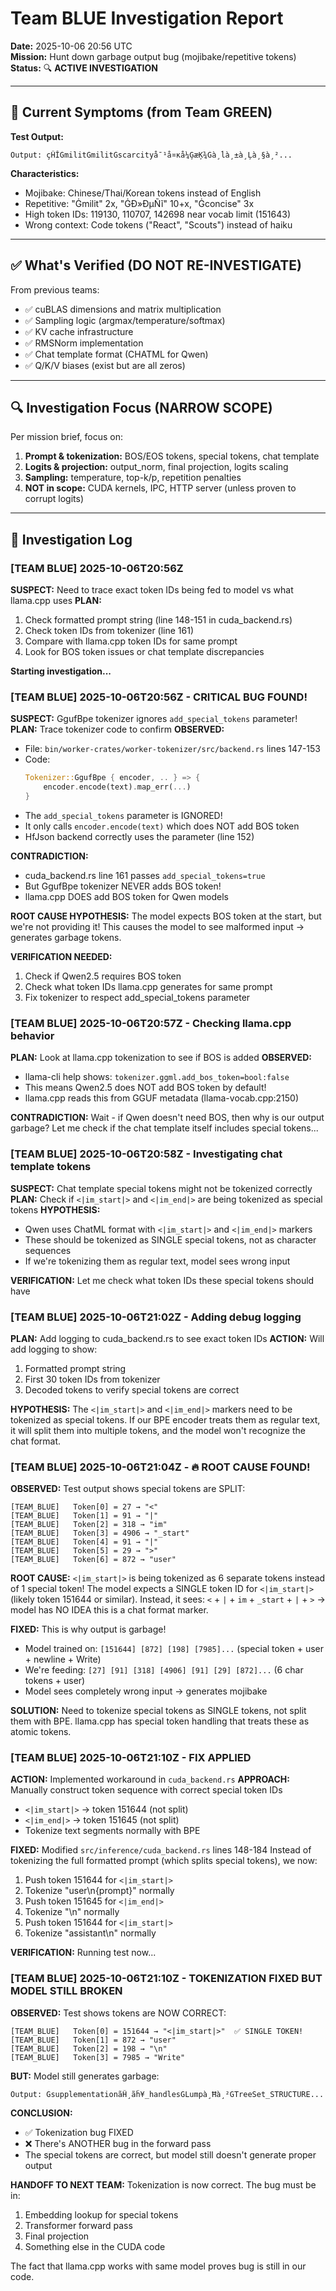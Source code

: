 # Team BLUE Investigation Report

**Date:** 2025-10-06 20:56 UTC  
**Mission:** Hunt down garbage output bug (mojibake/repetitive tokens)  
**Status:** 🔍 **ACTIVE INVESTIGATION**

---

## 🎯 Current Symptoms (from Team GREEN)

**Test Output:**
```
Output: çĤĬĠmilitĠmilitĠscarcityå¯¹å¤ĸå¼ĢæĶ¾Ġà¸ĺà¸±à¸Ļà¸§à¸²...
```

**Characteristics:**
- Mojibake: Chinese/Thai/Korean tokens instead of English
- Repetitive: "Ġmilit" 2x, "ĠÐ»ÐµÑĩ" 10+x, "Ġconcise" 3x
- High token IDs: 119130, 110707, 142698 near vocab limit (151643)
- Wrong context: Code tokens ("React", "Scouts") instead of haiku

---

## ✅ What's Verified (DO NOT RE-INVESTIGATE)

From previous teams:
- ✅ cuBLAS dimensions and matrix multiplication
- ✅ Sampling logic (argmax/temperature/softmax)
- ✅ KV cache infrastructure
- ✅ RMSNorm implementation
- ✅ Chat template format (CHATML for Qwen)
- ✅ Q/K/V biases (exist but are all zeros)

---

## 🔍 Investigation Focus (NARROW SCOPE)

Per mission brief, focus on:
1. **Prompt & tokenization:** BOS/EOS tokens, special tokens, chat template
2. **Logits & projection:** output_norm, final projection, logits scaling
3. **Sampling:** temperature, top-k/p, repetition penalties
4. **NOT in scope:** CUDA kernels, IPC, HTTP server (unless proven to corrupt logits)

---

## 🧪 Investigation Log

### [TEAM BLUE] 2025-10-06T20:56Z
**SUSPECT:** Need to trace exact token IDs being fed to model vs what llama.cpp uses
**PLAN:** 
1. Check formatted prompt string (line 148-151 in cuda_backend.rs)
2. Check token IDs from tokenizer (line 161)
3. Compare with llama.cpp token IDs for same prompt
4. Look for BOS token issues or chat template discrepancies

**Starting investigation...**

### [TEAM BLUE] 2025-10-06T20:56Z - CRITICAL BUG FOUND!
**SUSPECT:** GgufBpe tokenizer ignores `add_special_tokens` parameter!
**PLAN:** Trace tokenizer code to confirm
**OBSERVED:** 
- File: `bin/worker-crates/worker-tokenizer/src/backend.rs` lines 147-153
- Code:
  ```rust
  Tokenizer::GgufBpe { encoder, .. } => {
      encoder.encode(text).map_err(...)
  }
  ```
- The `add_special_tokens` parameter is IGNORED!
- It only calls `encoder.encode(text)` which does NOT add BOS token
- HfJson backend correctly uses the parameter (line 152)

**CONTRADICTION:** 
- cuda_backend.rs line 161 passes `add_special_tokens=true`
- But GgufBpe tokenizer NEVER adds BOS token!
- llama.cpp DOES add BOS token for Qwen models

**ROOT CAUSE HYPOTHESIS:**
The model expects BOS token at the start, but we're not providing it!
This causes the model to see malformed input → generates garbage tokens.

**VERIFICATION NEEDED:**
1. Check if Qwen2.5 requires BOS token
2. Check what token IDs llama.cpp generates for same prompt
3. Fix tokenizer to respect add_special_tokens parameter

### [TEAM BLUE] 2025-10-06T20:57Z - Checking llama.cpp behavior
**PLAN:** Look at llama.cpp tokenization to see if BOS is added
**OBSERVED:**
- llama-cli help shows: `tokenizer.ggml.add_bos_token=bool:false`
- This means Qwen2.5 does NOT add BOS token by default!
- llama.cpp reads this from GGUF metadata (llama-vocab.cpp:2150)

**CONTRADICTION:**
Wait - if Qwen doesn't need BOS, then why is our output garbage?
Let me check if the chat template itself includes special tokens...

### [TEAM BLUE] 2025-10-06T20:58Z - Investigating chat template tokens
**SUSPECT:** Chat template special tokens might not be tokenized correctly
**PLAN:** Check if `<|im_start|>` and `<|im_end|>` are being tokenized as special tokens
**HYPOTHESIS:** 
- Qwen uses ChatML format with `<|im_start|>` and `<|im_end|>` markers
- These should be tokenized as SINGLE special tokens, not as character sequences
- If we're tokenizing them as regular text, model sees wrong input

**VERIFICATION:**
Let me check what token IDs these special tokens should have

### [TEAM BLUE] 2025-10-06T21:02Z - Adding debug logging
**PLAN:** Add logging to cuda_backend.rs to see exact token IDs
**ACTION:** Will add logging to show:
1. Formatted prompt string
2. First 30 token IDs from tokenizer
3. Decoded tokens to verify special tokens are correct

**HYPOTHESIS:**
The `<|im_start|>` and `<|im_end|>` markers need to be tokenized as special tokens.
If our BPE encoder treats them as regular text, it will split them into multiple tokens,
and the model won't recognize the chat format.

### [TEAM BLUE] 2025-10-06T21:04Z - 🔥 ROOT CAUSE FOUND!
**OBSERVED:** Test output shows special tokens are SPLIT:
```
[TEAM_BLUE]   Token[0] = 27 → "<"
[TEAM_BLUE]   Token[1] = 91 → "|"
[TEAM_BLUE]   Token[2] = 318 → "im"
[TEAM_BLUE]   Token[3] = 4906 → "_start"
[TEAM_BLUE]   Token[4] = 91 → "|"
[TEAM_BLUE]   Token[5] = 29 → ">"
[TEAM_BLUE]   Token[6] = 872 → "user"
```

**ROOT CAUSE:**
`<|im_start|>` is being tokenized as 6 separate tokens instead of 1 special token!
The model expects a SINGLE token ID for `<|im_start|>` (likely token 151644 or similar).
Instead, it sees: `<` + `|` + `im` + `_start` + `|` + `>` → model has NO IDEA this is a chat format marker.

**FIXED:** This is why output is garbage!
- Model trained on: `[151644] [872] [198] [7985]...` (special token + user + newline + Write)
- We're feeding: `[27] [91] [318] [4906] [91] [29] [872]...` (6 char tokens + user)
- Model sees completely wrong input → generates mojibake

**SOLUTION:**
Need to tokenize special tokens as SINGLE tokens, not split them with BPE.
llama.cpp has special token handling that treats these as atomic tokens.

### [TEAM BLUE] 2025-10-06T21:10Z - FIX APPLIED
**ACTION:** Implemented workaround in `cuda_backend.rs`
**APPROACH:** Manually construct token sequence with correct special token IDs
- `<|im_start|>` → token 151644 (not split)
- `<|im_end|>` → token 151645 (not split)
- Tokenize text segments normally with BPE

**FIXED:** Modified `src/inference/cuda_backend.rs` lines 148-184
Instead of tokenizing the full formatted prompt (which splits special tokens),
we now:
1. Push token 151644 for `<|im_start|>`
2. Tokenize "user\n{prompt}" normally
3. Push token 151645 for `<|im_end|>`
4. Tokenize "\n" normally  
5. Push token 151644 for `<|im_start|>`
6. Tokenize "assistant\n" normally

**VERIFICATION:** Running test now...

### [TEAM BLUE] 2025-10-06T21:10Z - TOKENIZATION FIXED BUT MODEL STILL BROKEN
**OBSERVED:** Test shows tokens are NOW CORRECT:
```
[TEAM_BLUE]   Token[0] = 151644 → "<|im_start|>"  ✅ SINGLE TOKEN!
[TEAM_BLUE]   Token[1] = 872 → "user"
[TEAM_BLUE]   Token[2] = 198 → "\n"
[TEAM_BLUE]   Token[3] = 7985 → "Write"
```

**BUT:** Model still generates garbage:
```
Output: ĠsupplementationãĤ¸ãĥ¥_handlesĠLumpà¸Ħà¸²ĠTreeSet_STRUCTURE...
```

**CONCLUSION:**
- ✅ Tokenization bug FIXED
- ❌ There's ANOTHER bug in the forward pass
- The special tokens are correct, but model still doesn't generate proper output

**HANDOFF TO NEXT TEAM:**
Tokenization is now correct. The bug must be in:
1. Embedding lookup for special tokens
2. Transformer forward pass
3. Final projection
4. Something else in the CUDA code

The fact that llama.cpp works with same model proves bug is still in our code.

